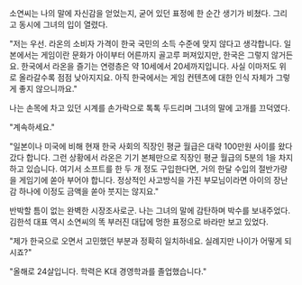 소연씨는 나의 말에 자신감을 얻었는지, 굳어 있던 표정에 한 순간 생기가 비쳤다. 
그리고 동시에 그녀의 입이 열렸다. 

"저는 우선. 라온의 소비자 가격이 한국 국민의 소득 수준에 맞지 않다고 생각합니다. 일본에서는 게임이란 문화가 아이부터 어른까지 골고루 퍼져있지만, 한국은 그렇지 않거든요. 한국에서 라온을 즐기는 연령층은 약 10세에서 20세까지입니다. 
사실 이마저도 위로 올라갈수록 점점 낮아지지요. 아직 한국에서는 게임 컨텐츠에 대한 인식 자체가 그렇게 좋지 않으니까요." 

나는 손목에 차고 있던 시계를 손가락으로 톡톡 두드리며 그녀의 말에 고개를 끄덕였다. 

"계속하세요." 

"일본이나 미국에 비해 현재 한국 사회의 직장인 평균 월급은 대략 100만원 사이를 왔다 갔다 합니다. 그런 상황에서 라온은 기기 본체만으로 직장인 평균 월급의 5분의 1을 차지하고 있습니다. 여기서 소프트를 한 두 개 정도 구입한다면, 거의 한달 수입의 절반가량을 게임기에 쏟아 부어야 합니다. 정상적인 사고방식을 가진 부모님이라면 아이의 장난감 하나에 이정도 금액을 쏟아 붓지는 않지요." 

반박할 틈이 없는 완벽한 시장조사로군. 나는 그녀의 말에 감탄하며 박수를 보내주었다. 
김한석 대표 역시 소연씨의 똑 부러진 대답에 멍한 표정으로 바라만 보고 있었다. 

"제가 한국으로 오면서 고민했던 부분과 정확히 일치하네요. 실례지만 나이가 어떻게 되시죠?" 

"올해로 24살입니다. 학력은 K대 경영학과를 졸업했습니다." 